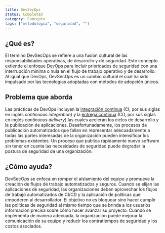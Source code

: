 ```yaml
---
title: DevSecOps 
status: Completed
category: Concepto
tags: ["metodología", "seguridad", ""]
---
```


## ¿Qué es?

El término DevSecOps se refiere a una fusión cultural de las responsabilidades operativas, de desarrollo y de seguridad.
Este concepto extiende el enfoque [DevOps](/es/devops/) para incluir prioridades de seguridad 
con una interrupción mínima o nula en el flujo de trabajo operativo y de desarrollo.
Al igual que DevOps, DevSecOps es un cambio cultural el cual ha sido impulsado por las tecnologías adoptadas con métodos de adopción únicos. 

## Problema que aborda

Las prácticas de DevOps incluyen la [integración continua](/es/continuous-integration/) (CI, por sus siglas en inglés _continuous integration_) 
y la [entrega continua](/es/continuous-delivery/) (CD, por sus siglas en inglés _continuous delivery_)
las cuales aceleran los ciclos de desarrollo y la publicación de aplicaciones.
Desafortunadamente, los procesos de publicación automatizados que fallan en representar adecuadamente a todas las partes interesadas de la organización
pueden intensificar los problemas existentes.
Un proceso que publica rápidamente nuevo software sin tener en cuenta las necesidades de seguridad
puede degradar la postura de seguridad de una organización.

## ¿Cómo ayuda?

DevSecOps se enfoca en romper el aislamiento del equipo y promueve la creación de flujos de trabajo automatizados y seguros.
Cuando se elijan las aplicaciones de seguridad, las organizaciones deben aprovechar
los flujos de trabajo automatizados de CI/CD y la aplicación de políticas que empoderen al desarrollador.
El objetivo no es bloquear sino hacer cumplir las políticas de seguridad
al mismo tiempo que se brinda a los usuarios información precisa sobre cómo hacer avanzar su proyecto.
Cuando se implementa de manera adecuada, la organización puede mejorar la comunicación de su equipo y
reducir los contratiempos de seguridad y los costos asociados.
